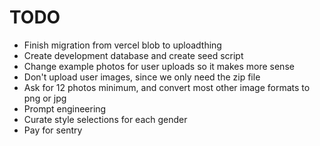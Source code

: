 # TODO

- Finish migration from vercel blob to uploadthing
- Create development database and create seed script
- Change example photos for user uploads so it makes more sense
- Don't upload user images, since we only need the zip file
- Ask for 12 photos minimum, and convert most other image formats to png or jpg
- Prompt engineering
- Curate style selections for each gender
- Pay for sentry
